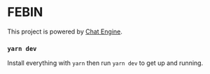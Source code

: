 # FEBIN


This project is powered by [Chat Engine](https://chatengine.io).



### `yarn dev`

Install everything with `yarn` then run `yarn dev` to get up and running.

